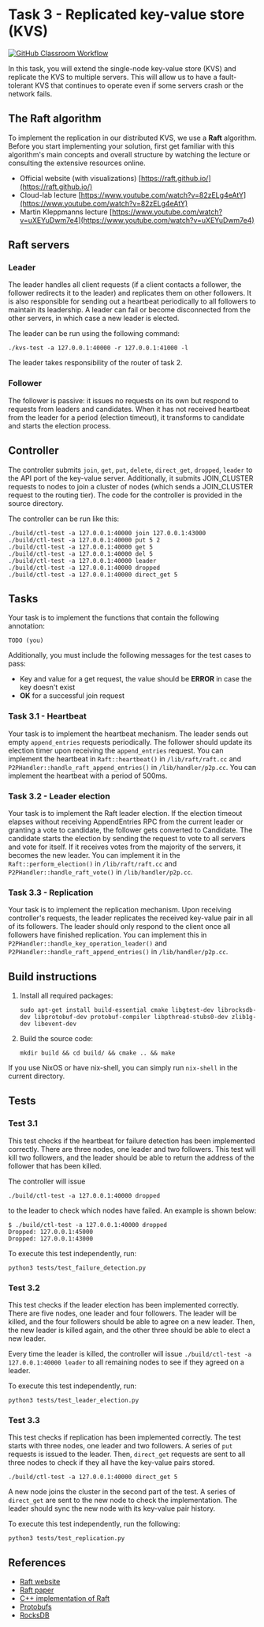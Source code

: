 # Task 3 - Replicated key-value store (KVS)

[![GitHub Classroom Workflow](https://github.com/dmfrodrigues/tum-cse-task3/actions/workflows/classroom.yml/badge.svg)](https://github.com/dmfrodrigues/tum-cse-task3/actions/workflows/classroom.yml)

In this task, you will extend the single-node key-value store (KVS) and replicate the KVS to multiple servers. This will allow us to have a fault-tolerant KVS that continues to operate even if some servers crash or the network fails.

## The Raft algorithm

To implement the replication in our distributed KVS, we use a **Raft** algorithm. Before you start implementing your solution, first get familiar with this algorithm's main concepts and overall structure by watching the lecture or consulting the extensive resources online.

- Official website (with visualizations) [https://raft.github.io/](https://raft.github.io/)
- Cloud-lab lecture [https://www.youtube.com/watch?v=82zELg4eAtY](https://www.youtube.com/watch?v=82zELg4eAtY)
- Martin Kleppmanns lecture [https://www.youtube.com/watch?v=uXEYuDwm7e4](https://www.youtube.com/watch?v=uXEYuDwm7e4)

## Raft servers

### Leader

The leader handles all client requests (if a client contacts a follower, the 
follower redirects it to the leader) and replicates them on other followers.
It is also responsible for sending out a heartbeat periodically to all followers 
to maintain its leadership. A leader can fail or become disconnected from the 
other servers, in which case a new leader is elected.

The leader can be run using the following command:

```
./kvs-test -a 127.0.0.1:40000 -r 127.0.0.1:41000 -l
```

The leader takes responsibility of the router of task 2.

### Follower

The follower is passive: it issues no requests on its own but respond to 
requests from leaders and candidates. When it has not received heartbeat from 
the leader for a period (election timeout), it transforms to candidate 
and starts the election process.  

## Controller

The controller submits `join`, `get`, `put`, `delete`, `direct_get`, `dropped`, 
`leader` to the API port of the key-value server. Additionally, it submits JOIN_CLUSTER 
requests to nodes to join a cluster of nodes (which sends a JOIN_CLUSTER request to the
routing tier). The code for the controller is provided in the source directory.

The controller can be run like this:

```
./build/ctl-test -a 127.0.0.1:40000 join 127.0.0.1:43000
./build/ctl-test -a 127.0.0.1:40000 put 5 2
./build/ctl-test -a 127.0.0.1:40000 get 5
./build/ctl-test -a 127.0.0.1:40000 del 5
./build/ctl-test -a 127.0.0.1:40000 leader
./build/ctl-test -a 127.0.0.1:40000 dropped
./build/ctl-test -a 127.0.0.1:40000 direct_get 5
```

## Tasks

Your task is to implement the functions that contain the following annotation: 

```TODO (you)```

Additionally, you must include the following messages for the test cases to pass:

- Key and value for a get request, the value should be **ERROR** in case the key doesn't exist
- **OK** for a successful join request


### Task 3.1 - Heartbeat

Your task is to implement the heartbeat mechanism. The leader sends out empty
`append_entries` requests periodically. The follower should update its election timer upon 
receiving the `append_entries` request. You can implement the heartbeat in `Raft::heartbeat()` 
in `/lib/raft/raft.cc` and `P2PHandler::handle_raft_append_entries()` in `/lib/handler/p2p.cc`. 
You can implement the heartbeat with a period of 500ms. 


### Task 3.2 - Leader election

Your task is to implement the Raft leader election. If the election timeout elapses without receiving AppendEntries RPC from the current leader or granting a vote to candidate, the follower gets converted to Candidate.
The candidate starts the election by sending the request to vote to all servers and vote for itself. If it receives votes from the majority of the servers, it becomes the new leader. You can implement it in the `Raft::perform_election()` in  `/lib/raft/raft.cc` and `P2PHandler::handle_raft_vote()` in `/lib/handler/p2p.cc`.


### Task 3.3 - Replication

Your task is to implement the replication mechanism. Upon receiving controller's requests, the leader replicates the received key-value pair in all of its followers. The leader should only respond to the
client once all followers have finished replication. You can implement this in `P2PHandler::handle_key_operation_leader()` and `P2PHandler::handle_raft_append_entries()` in `/lib/handler/p2p.cc`.


## Build instructions

1. Install all required packages:

   ```
   sudo apt-get install build-essential cmake libgtest-dev librocksdb-dev libprotobuf-dev protobuf-compiler libpthread-stubs0-dev zlib1g-dev libevent-dev
   ```

2. Build the source code:

   ```
   mkdir build && cd build/ && cmake .. && make
   ```

If you use NixOS or have nix-shell, you can simply run `nix-shell` in the current directory. 

## Tests

### Test 3.1

This test checks if the heartbeat for failure detection has been implemented correctly. There are three nodes, one leader and two followers. This test will kill two followers, and the leader should be able to return the address of the follower that has been killed. 

The controller will issue 

```
./build/ctl-test -a 127.0.0.1:40000 dropped
```

to the leader to check which nodes have failed. 
An example is shown below:

```
$ ./build/ctl-test -a 127.0.0.1:40000 dropped
Dropped: 127.0.0.1:45000
Dropped: 127.0.0.1:43000
```

To execute this test independently, run:
```
python3 tests/test_failure_detection.py
```

### Test 3.2

This test checks if the leader election has been implemented correctly. There are five nodes, one leader and four followers. The leader will be killed, and the four followers should be able to agree on a new leader. Then, the new leader is killed again, and the other three should be able to elect a new leader.

Every time the leader is killed, the controller will issue `./build/ctl-test -a 127.0.0.1:40000 leader`
to all remaining nodes to see if they agreed on a leader.

To execute this test independently, run:
```
python3 tests/test_leader_election.py
```

### Test 3.3

This test checks if replication has been implemented correctly. The test starts with three nodes, one leader and two followers. A series of `put` requests is issued to the leader. Then, `direct_get` requests are sent to all three nodes to check if they all have the key-value pairs stored. 

```
./build/ctl-test -a 127.0.0.1:40000 direct_get 5
```

A new node joins the cluster in the second part of the test. A series of `direct_get` are sent to the new node to check the implementation. 
The leader should sync the new node with its key-value pair history. 


To execute this test independently, run the following:
```
python3 tests/test_replication.py
```

## References
* [Raft website](https://raft.github.io/)
* [Raft paper](https://raft.github.io/raft.pdf)
* [C++ implementation of Raft](https://github.com/eBay/NuRaft)
* [Protobufs](https://developers.google.com/protocol-buffers/docs/cpptutorial)
* [RocksDB](http://rocksdb.org/docs/getting-started.html)
